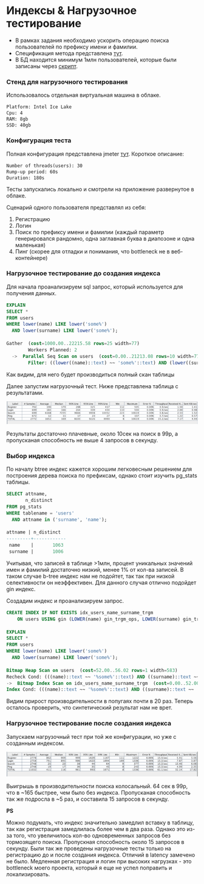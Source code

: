 # Индексы & Нагрузочное тестирование

- В рамках задания необходимо ускорить операцию поиска пользователей по префиксу имени и фамилии.
- Спецификация метода представлена [тут](../src/main/resources/api/openapi.json).
- В БД находится минимум 1млн пользователей, которые были записаны через [скрипт](../src/main/resources/db/sql/users_inserts.sql).

### Стенд для нагрузочного тестирования

Использовалось отдельная виртуальная машина в облаке.

```
Platform: Intel Ice Lake
Cpu: 4
RAM: 8gb
SSD: 40gb
```

### Конфигурация теста

Полная конфигурация представлена jmeter [тут](social_load_test.jmx).
Короткое описание:
```
Number of threads(users): 30
Rump-up period: 60s
Duration: 180s
```

Тесты запускались локально и смотрели на приложение развернутое в облаке.

Сценарий одного пользователя представлял из себя:
1. Регистрацию
2. Логин
3. Поиск по префиксу имени и фамилии (каждый параметр генерировался рандомно, одна заглавная буква в диапозоне и одна маленькая)
4. Пинг (скорее для отладки и понимания, что bottleneck не в веб-контейнере)

### Нагрузочное тестирование до создания индекса

Для начала проанализируем sql запрос, который используется для получения данных.

```sql
EXPLAIN
SELECT *
FROM users
WHERE lower(name) LIKE lower('some%')
  AND lower(surname) LIKE lower('some%');

Gather  (cost=1000.00..22215.58 rows=25 width=77)
        Workers Planned: 2
  ->  Parallel Seq Scan on users  (cost=0.00..21213.08 rows=10 width=77)
        Filter: ((lower((name)::text) ~~ 'some%'::text) AND (lower((surname)::text) ~~ 'some%'::text))
```

Как видим, для него будет производиться полный скан таблицы

Далее запустим нагрузочный тест. Ниже представлена таблица с результатами.

![before_index_load_res.png](before_index_load_res.png)

Результаты достаточно плачевные, около 10сек на поиск в 99p, а пропусканая способность не выше 4 запросов в секунду.

### Выбор индекса

По началу btree индекс кажется хорошим легковесным решением для построения дерева поиска по префиксам, однако стоит изучить pg_stats таблицы.

```sql
SELECT attname,
       n_distinct
FROM pg_stats
WHERE tablename = 'users'
  AND attname in ('surname', 'name');

attname | n_distinct 
---------+------------
 name    |       1063
 surname |       1006
```

Учитывая, что записей в таблице >1млн, процент уникальных значений имен и фамилий достаточно низкий, менее 1% от кол-ва записей.
В таком случае b-tree индекс нам не подойтет, так так при низкой селективности он неэффективен.
Для данного случая отлично подойдет gin индекс.

Создадим индекс и проанализируем запрос.

```sql
CREATE INDEX IF NOT EXISTS idx_users_name_surname_trgm
    ON users USING gin (LOWER(name) gin_trgm_ops, LOWER(surname) gin_trgm_ops);

EXPLAIN
SELECT *
FROM users
WHERE lower(name) LIKE lower('some%')
  AND lower(surname) LIKE lower('some%');

Bitmap Heap Scan on users  (cost=52.00..56.02 rows=1 width=583)
Recheck Cond: (((name)::text ~~ '%some%'::text) AND ((surname)::text ~~ '%some%'::text))
->  Bitmap Index Scan on idx_users_name_surname_trgm  (cost=0.00..52.00 rows=1 width=0)
Index Cond: (((name)::text ~~ '%some%'::text) AND ((surname)::text ~~ '%some%'::text))
```

Видим прирост производительности в попугаях почти в 20 раз.
Теперь осталось проверить, что синтетический результат нам не врет.

### Нагрузочное тестирование после создания индекса

Запускаем нагрузочный тест при той же конфигурации, но уже с созданным индексом.

![after_index_load_res.png](after_index_load_res.png)

Выигрышь в производительности поиска колосальный.
64 сек в 99p, что в ~165 быстрее, чем было без индекса. 
Пропусканая способность так же подросла в ~5 раз, и составила 15 запросов в секунду.

__PS__

Можно подумать, что индекс значительно замедлил вставку в таблицу, так как регистрация замедлилась более чем в два раза.
Однако это из-за того, что увеличилось кол-во одновременных запросов без тормозящего поиска.
Пропускная способность около 15 запросов в секунду.
Были так же проведены нагрузочные тесты только на регистрацию до и после создания индекса. Отличий в latency замечено не было.
Медленная регистрация и логин при высоких нагрузках - это bottleneck моего проекта, который я еще не успел поправить и локализировать.

